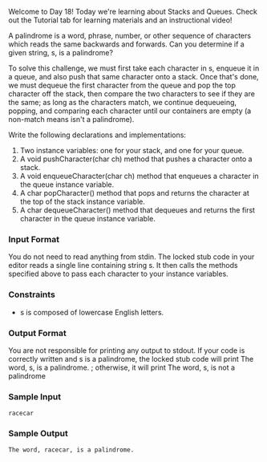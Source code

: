 Welcome to Day 18! Today we're learning about Stacks and Queues. Check out the Tutorial tab for learning materials and an instructional video!

A palindrome is a word, phrase, number, or other sequence of characters which reads the same backwards and forwards. Can you determine if a given string, s, is a palindrome?

To solve this challenge, we must first take each character in s, enqueue it in a queue, and also push that same character onto a stack. Once that's done, we must dequeue the first character from the queue and pop the top character off the stack, then compare the two characters to see if they are the same; as long as the characters match, we continue dequeueing, popping, and comparing each character until our containers are empty (a non-match means isn't a palindrome).

Write the following declarations and implementations:

1. Two instance variables: one for your stack, and one for your queue.
2. A void pushCharacter(char ch) method that pushes a character onto a stack.
3. A void enqueueCharacter(char ch) method that enqueues a character in the queue instance variable.
4. A char popCharacter() method that pops and returns the character at the top of the stack instance variable.
5. A char dequeueCharacter() method that dequeues and returns the first character in the queue instance variable.

### Input Format

You do not need to read anything from stdin. The locked stub code in your editor reads a single line containing string s. It then calls the methods specified above to pass each character to your instance variables.

### Constraints

-   s is composed of lowercase English letters.

### Output Format

You are not responsible for printing any output to stdout.
If your code is correctly written and s is a palindrome, the locked stub code will print The word, s, is a palindrome. ; otherwise, it will print The word, s, is not a palindrome

### Sample Input

```
racecar
```

### Sample Output

```
The word, racecar, is a palindrome.
```
